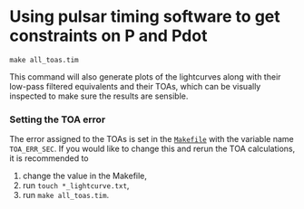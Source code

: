 # Using pulsar timing software to get constraints on P and Pdot

```
make all_toas.tim
```

This command will also generate plots of the lightcurves along with their low-pass filtered equivalents and their TOAs, which can be visually inspected to make sure the results are sensible.

### Setting the TOA error

The error assigned to the TOAs is set in the [`Makefile`](Makefile) with the variable name `TOA_ERR_SEC`.
If you would like to change this and rerun the TOA calculations, it is recommended to

1. change the value in the Makefile,
2. run `touch *_lightcurve.txt`,
3. run `make all_toas.tim`.
